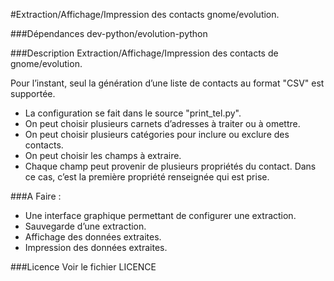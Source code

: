 #Extraction/Affichage/Impression des contacts gnome/evolution.

###Dépendances
dev-python/evolution-python

###Description
Extraction/Affichage/Impression des contacts de gnome/evolution.

Pour l’instant, seul la génération d’une liste de contacts au
format "CSV" est supportée.

- La configuration se fait dans le source "print_tel.py".
- On peut choisir plusieurs carnets d’adresses à traiter ou à omettre.
- On peut choisir plusieurs catégories pour inclure ou exclure des contacts.
- On peut choisir les champs à extraire.
- Chaque champ peut provenir de plusieurs propriétés du contact.
  Dans ce cas, c’est la première propriété renseignée qui est prise.

###A Faire :

- Une interface graphique permettant de configurer une extraction.
- Sauvegarde d’une extraction.
- Affichage des données extraites.
- Impression des données extraites.

###Licence
Voir le fichier LICENCE